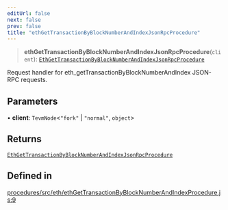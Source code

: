 ```yaml
---
editUrl: false
next: false
prev: false
title: "ethGetTransactionByBlockNumberAndIndexJsonRpcProcedure"
---
```


> **ethGetTransactionByBlockNumberAndIndexJsonRpcProcedure**(`client`): [`EthGetTransactionByBlockNumberAndIndexJsonRpcProcedure`](/reference/tevm/procedures/type-aliases/ethgettransactionbyblocknumberandindexjsonrpcprocedure/)

Request handler for eth_getTransactionByBlockNumberAndIndex JSON-RPC requests.

## Parameters

• **client**: `TevmNode`\<`"fork"` \| `"normal"`, `object`\>

## Returns

[`EthGetTransactionByBlockNumberAndIndexJsonRpcProcedure`](/reference/tevm/procedures/type-aliases/ethgettransactionbyblocknumberandindexjsonrpcprocedure/)

## Defined in

[procedures/src/eth/ethGetTransactionByBlockNumberAndIndexProcedure.js:9](https://github.com/evmts/tevm-monorepo/blob/main/packages/procedures/src/eth/ethGetTransactionByBlockNumberAndIndexProcedure.js#L9)
